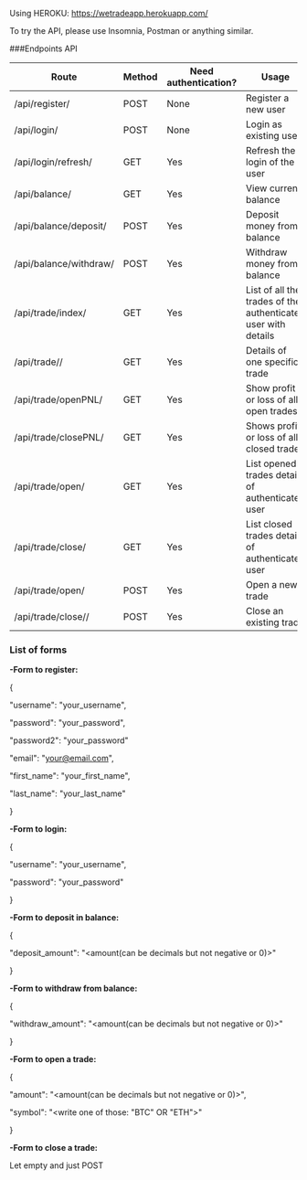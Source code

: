 Using HEROKU: https://wetradeapp.herokuapp.com/

To try the API, please use Insomnia, Postman or anything similar.


###Endpoints API

 Route  | Method | Need authentication? | Usage 
 ------ | -------| -------------| -----
 /api/register/  | POST | None | Register a new user 
 /api/login/ | POST | None | Login as existing user 
 /api/login/refresh/ | GET | Yes | Refresh the login of the user
 /api/balance/ | GET | Yes | View current balance 
 /api/balance/deposit/ | POST | Yes | Deposit money from balance
 /api/balance/withdraw/ | POST | Yes | Withdraw money from balance
 /api/trade/index/ | GET | Yes | List of all the trades of the authenticated user with details
 /api/trade/<id>/ | GET | Yes | Details of one specific trade
 /api/trade/openPNL/ | GET | Yes | Show profit or loss of all open trades
 /api/trade/closePNL/ | GET | Yes | Shows profit or loss of all closed trades
 /api/trade/open/ | GET | Yes | List opened trades details of authenticated user
 /api/trade/close/ | GET | Yes | List closed trades details of authenticated user
 /api/trade/open/ | POST | Yes | Open a new trade 
 /api/trade/close/<id>/ | POST | Yes | Close an existing trade

 
 
 ### List of forms
 
 
 
**-Form to register:**
 
 {
 
 "username": "your_username",
 
  "password": "your_password", 

  "password2": "your_password"

  "email": "your@email.com",

  "first_name": "your_first_name",

  "last_name": "your_last_name"

 }
 
 
 
 **-Form to login:** 
 
 {
 
 "username": "your_username",
 
  "password": "your_password"
 
 }
 
 
 
 **-Form to deposit in balance:** 
 
 {
 
 "deposit_amount": "<amount(can be decimals but not negative or 0)>"
 
 }
 
 
 
 **-Form to withdraw from balance:** 
 
 {
 
"withdraw_amount": "<amount(can be decimals but not negative or 0)>"
 
 }
 
 
 
  **-Form to open a trade:** 
 
 {
 
"amount": "<amount(can be decimals but not negative or 0)>",
 
 "symbol": "<write one of those: "BTC" OR "ETH">"
 
 }
 
 
 
  **-Form to close a trade:** 
 
 Let empty and just POST
 
